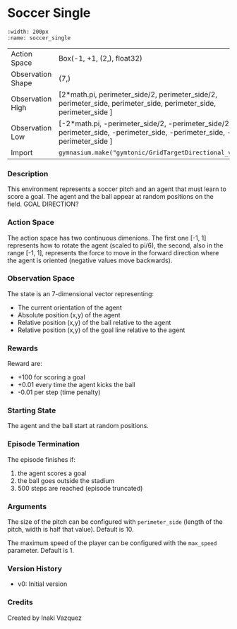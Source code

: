 # Soccer Single

```{figure} ./images/soccer_single.gif 
:width: 200px
:name: soccer_single
```


|   |   |
|---|---|
| Action Space | Box(-1, +1, (2,), float32) |
| Observation Shape | (7,) |
| Observation High | [2*math.pi, perimeter_side/2, perimeter_side/2, perimeter_side, perimeter_side, perimeter_side, perimeter_side ] |
| Observation Low | [-2*math.pi, -perimeter_side/2, -perimeter_side/2, -perimeter_side, -perimeter_side, -perimeter_side, -perimeter_side ] |
| Import | `gymnasium.make("gymtonic/GridTargetDirectional_v0")` | 


### Description
This environment represents a soccer pitch and an agent that must learn to score a goal. The agent and the ball appear at random positions on the field.
GOAL DIRECTION?

### Action Space
The action space has two continuous dimenions. The first one [-1, 1] represents how to rotate the agent (scaled to pi/6), the second, also in the range [-1, 1], represents the force to move in the forward direction where the agent is oriented (negative values move backwards). 

### Observation Space
The state is an 7-dimensional vector representing:
- The current orientation of the agent
- Absolute position (x,y) of the agent
- Relative position (x,y) of the ball relative to the agent
- Relative position (x,y) of the goal line relative to the agent

### Rewards
Reward are:
- +100 for scoring a goal
- +0.01 every time the agent kicks the ball
- -0.01 per step (time penalty)

### Starting State
The agent and the ball start at random positions.

### Episode Termination
The episode finishes if:
1) the agent scores a goal
2) the ball goes outside the stadium
2) 500 steps are reached (episode truncated)

### Arguments
The size of the pitch can be configured with `perimeter_side` (length of the pitch, width is half that value). Default is 10.

The maximum speed of the player can be configured with the `max_speed` parameter. Default is 1.

### Version History
- v0: Initial version

<!-- ### References -->

### Credits
Created by Inaki Vazquez
